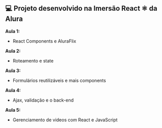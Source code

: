 <h2> 💻 Projeto desenvolvido na Imersão React ⚛️ da Alura </h2>

<strong>Aula 1:</strong>
  - React Components e AluraFlix
 
<strong>Aula 2:</strong>
  - Roteamento e state
  
<strong>Aula 3:</strong>
  - Formulários reutilizáveis e mais components
  
<strong>Aula 4:</strong>
  - Ajax, validação e o back-end
  
<strong>Aula 5:</strong>
  - Gerenciamento de videos com React e JavaScript
